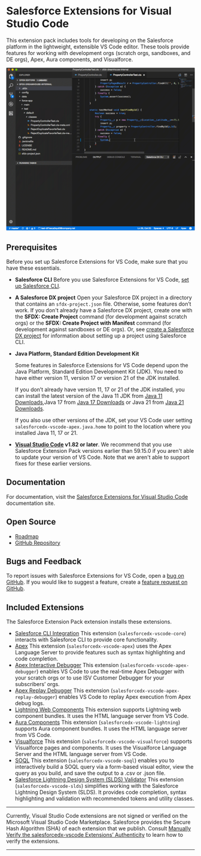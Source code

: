 # Salesforce Extensions for Visual Studio Code

This extension pack includes tools for developing on the Salesforce platform in the lightweight, extensible VS Code editor. These tools provide features for working with development orgs (scratch orgs, sandboxes, and DE orgs), Apex, Aura components, and Visualforce.

![GIF showing Apex code completion, pushing source to a scratch org, and running Apex tests](https://raw.githubusercontent.com/forcedotcom/salesforcedx-vscode/develop/packages/salesforcedx-vscode/images/overview.gif)

## Prerequisites

Before you set up Salesforce Extensions for VS Code, make sure that you have these essentials.

- **Salesforce CLI**
  Before you use Salesforce Extensions for VS Code, [set up Salesforce CLI](https://developer.salesforce.com/docs/atlas.en-us.sfdx_setup.meta/sfdx_setup).
- **A Salesforce DX project**
  Open your Salesforce DX project in a directory that contains an `sfdx-project.json` file. Otherwise, some features don’t work.
  If you don't already have a Salesforce DX project, create one with the **SFDX: Create Project** command (for development against scratch orgs) or the **SFDX: Create Project with Manifest** command (for development against sandboxes or DE orgs). Or, see [create a Salesforce DX project](https://developer.salesforce.com/docs/atlas.en-us.sfdx_dev.meta/sfdx_dev/sfdx_dev_workspace_setup.htm) for information about setting up a project using Salesforce CLI.
- **Java Platform, Standard Edition Development Kit**
  
  Some features in Salesforce Extensions for VS Code depend upon the Java Platform, Standard Edition Development Kit (JDK). You need to have either version 11, version 17 or version 21 of the JDK installed.

  If you don’t already have version 11, 17 or 21 of the JDK installed, you can install the latest version of the Java 11 JDK from [Java 11 Downloads](https://www.oracle.com/java/technologies/downloads/#java11),Java 17 from [Java 17 Downloads](https://www.oracle.com/java/technologies/downloads/#java17) or Java 21 from [Java 21 Downloads](https://www.oracle.com/java/technologies/downloads/#java21).

  If you also use other versions of the JDK, set your VS Code user setting `salesforcedx-vscode-apex.java.home` to point to the location where you installed Java 11, 17 or 21.

- **[Visual Studio Code](https://code.visualstudio.com/download) v1.82 or later**. We recommend that you use Salesforce Extension Pack versions earlier than 59.15.0 if you aren't able to update your version of VS Code. Note that we aren't able to support fixes for these earlier versions.

## Documentation

For documentation, visit the [Salesforce Extensions for Visual Studio Code](https://developer.salesforce.com/tools/vscode) documentation site.

## Open Source

- [Roadmap](https://github.com/forcedotcom/salesforcedx-vscode/wiki/Roadmap)
- [GitHub Repository](https://github.com/forcedotcom/salesforcedx-vscode)

## Bugs and Feedback

To report issues with Salesforce Extensions for VS Code, open a [bug on GitHub](https://github.com/forcedotcom/salesforcedx-vscode/issues/new?template=Bug_report.md). If you would like to suggest a feature, create a [feature request on GitHub](https://github.com/forcedotcom/salesforcedx-vscode/issues/new?template=Feature_request.md).

## Included Extensions

The Salesforce Extension Pack extension installs these extensions.

- [Salesforce CLI Integration](https://marketplace.visualstudio.com/items?itemName=salesforce.salesforcedx-vscode-core)
  This extension (`salesforcedx-vscode-core`) interacts with Salesforce CLI to provide core functionality.
- [Apex](https://marketplace.visualstudio.com/items?itemName=salesforce.salesforcedx-vscode-apex)
  This extension (`salesforcedx-vscode-apex`) uses the Apex Language Server to provide features such as syntax highlighting and code completion.
- [Apex Interactive Debugger](https://marketplace.visualstudio.com/items?itemName=salesforce.salesforcedx-vscode-apex-debugger)
  This extension (`salesforcedx-vscode-apex-debugger`) enables VS Code to use the real-time Apex Debugger with your scratch orgs or to use ISV Customer Debugger for your subscribers’ orgs.
- [Apex Replay Debugger](https://marketplace.visualstudio.com/items?itemName=salesforce.salesforcedx-vscode-apex-replay-debugger)
  This extension (`salesforcedx-vscode-apex-replay-debugger`) enables VS Code to replay Apex execution from Apex debug logs.
- [Lightning Web Components](https://marketplace.visualstudio.com/items?itemName=salesforce.salesforcedx-vscode-lwc)
  This extension supports Lightning web component bundles. It uses the HTML language server from VS Code.
- [Aura Components](https://marketplace.visualstudio.com/items?itemName=salesforce.salesforcedx-vscode-lightning)
  This extension (`salesforcedx-vscode-lightning`) supports Aura component bundles. It uses the HTML language server from VS Code.
- [Visualforce](https://marketplace.visualstudio.com/items?itemName=salesforce.salesforcedx-vscode-visualforce)
  This extension (`salesforcedx-vscode-visualforce`) supports Visualforce pages and components. It uses the Visualforce Language Server and the HTML language server from VS Code.
- [SOQL](https://marketplace.visualstudio.com/items?itemName=salesforce.salesforcedx-vscode-soql)
  This extension (`salesforcedx-vscode-soql`) enables you to interactively build a SOQL query via a form-based visual editor, view the query as you build, and save the output to a .csv or .json file.
- [Salesforce Lightning Design System (SLDS) Validator](https://marketplace.visualstudio.com/items?itemName=salesforce.salesforce-vscode-slds)
  This extension (`salesforcedx-vscode-slds`) simplifies working with the Salesforce Lightning Design System (SLDS). It provides code completion, syntax highlighting and validation with recommended tokens and utility classes.

---

Currently, Visual Studio Code extensions are not signed or verified on the Microsoft Visual Studio Code Marketplace. Salesforce provides the Secure Hash Algorithm (SHA) of each extension that we publish. Consult [Manually Verify the salesforcedx-vscode Extensions’ Authenticity](https://developer.salesforce.com/media/vscode/SHA256.md) to learn how to verify the extensions.

---
